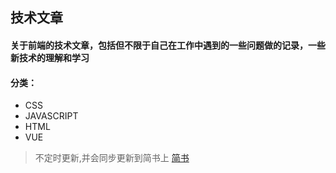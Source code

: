 ## 技术文章

#### 关于前端的技术文章，包括但不限于自己在工作中遇到的一些问题做的记录，一些新技术的理解和学习

#### 分类：
- CSS
- JAVASCRIPT
- HTML
- VUE


> 不定时更新,并会同步更新到简书上
[简书](https://www.jianshu.com/u/fdc9dbfc5a32)